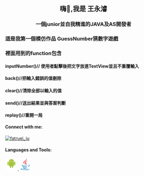 <h2 align="center">嗨👋,我是 王永濬</h2>
<h3 align="center">一個junior並自我精進的JAVA及AS開發者</h3>

<h3 align="left">這是我第一個模仿作品 GuessNumber猜數字遊戲</h3>
<h3 align="left">裡面用到的function包含</h3>
<h4 align="left">inputNumber()// 使用者點擊後把文字放進TextView並且不重覆輸入</h4>
<h4 align="left">back()//把輸入錯誤的值刪除</h4>
<h4 align="left">clear()//清除全部以輸入的值</h4>
<h4 align="left">send()//送出結果並與答案判斷</h4>
<h4 align="left">replay()//重開一局</h4>

<h4 align="left">Connect with me:</h4>
<p align="left">
<a href="https://instagram.com/fatruei_ju" target="blank"><img align="center" src="https://raw.githubusercontent.com/rahuldkjain/github-profile-readme-generator/master/src/images/icons/Social/instagram.svg" alt="fatruei_ju" height="30" width="40" /></a>
</p>

<h4 align="left">Languages and Tools:</h4>
<p align="left"> <a href="https://developer.android.com" target="_blank" rel="noreferrer"> <img src="https://raw.githubusercontent.com/devicons/devicon/master/icons/android/android-original-wordmark.svg" alt="android" width="40" height="40"/> </a> <a href="https://www.java.com" target="_blank" rel="noreferrer"> <img src="https://raw.githubusercontent.com/devicons/devicon/master/icons/java/java-original.svg" alt="java" width="40" height="40"/> </a> </p>
